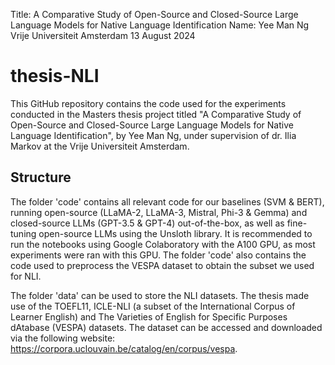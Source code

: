 Title: A Comparative Study of Open-Source and Closed-Source Large Language Models for Native Language Identification
Name: Yee Man Ng
Vrije Universiteit Amsterdam
13 August 2024

# thesis-NLI
This GitHub repository contains the code used for the experiments conducted in the Masters thesis project titled "A Comparative Study of Open-Source and Closed-Source Large Language Models for Native Language Identification", by Yee Man Ng, under supervision of dr. Ilia Markov at the Vrije Universiteit Amsterdam. 

## Structure
The folder 'code' contains all relevant code for our baselines (SVM & BERT), running open-source (LLaMA-2, LLaMA-3, Mistral, Phi-3 & Gemma) and closed-source LLMs (GPT-3.5 & GPT-4) out-of-the-box, as well as fine-tuning open-source LLMs using the Unsloth library. It is recommended to run the notebooks using Google Colaboratory with the A100 GPU, as most experiments were ran with this GPU. The folder 'code' also contains the code used to preprocess the VESPA dataset to obtain the subset we used for NLI. 

The folder 'data' can be used to store the NLI datasets. The thesis made use of the TOEFL11, ICLE-NLI (a subset of the International Corpus of Learner English) and The Varieties of English for Specific Purposes dAtabase (VESPA) datasets. The dataset can be accessed and downloaded via the following website: https://corpora.uclouvain.be/catalog/en/corpus/vespa. 
